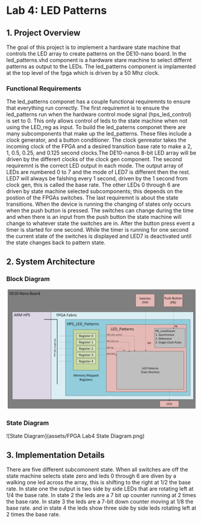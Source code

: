 # Lab 4: LED Patterns

## 1. Project Overview

The goal of this project is to implement a hardware state machine that controls the LED array to create patterns on the DE10-nano board. In the led_patterns.vhd component is a hardware stare machine to select differnt patterns as output to the LEDs. The led_patterns component is implamented at the top level of the fpga which is driven by a 50 Mhz clock. 

### Functional Requirements
The led_patterns componet has a couple functional requiremnts to ensure that everything run correctly. The first requiremnt is to ensure the led_patterns run when the hardware control mode signal (hps_led_control) is set to 0. This only allows control of leds to the state machine when not using the LED_reg as input. 
To build the led_paterns componet there are many subcomponents that make up the led_patterns. These files include a clock generator, and a button conditioner. The clock genreator takes the incoming clock of the FPGA and a desired transition base rate to make a 2, 1, 0.5, 0.25, and 0.125 second clocks.The DE10-nanos 8-bit LED array will be driven by the differert clocks of the clock gen component. 
The second requiremnt is the correct LED output in each mode. The output array of LEDs are numbered 0 to 7 and the mode of LED7 is different then the rest. LED7 will always be falshing every 1 second, driven by the 1 second from clock gen, this is called the base rate. The other LEDs 0 through 6 are driven by state machine selected subcomponents; this depends on the postion of the FPGAs switches. 
The last requiremnt is about the state transitions. When the device is running the changing of states only occurs when the push button is pressed. The switches can change during the time and when there is an input from the push button the state machine will change to whatever state the switches are in. After the button press event a timer is started for one second. While the timer is running for one second the current state of the switches is displayed and LED7 is deactivated until the state changes back to pattern state.  

## 2. System Architecture
### Block Diagram
![Block Diagram](assets/Lab4_Block_Diagram.png)

### State Diagram
![State Diagram](assets/FPGA Lab4 State Diagram.png)

## 3. Implementation Details
There are five different subcomonent state. When all switches are off the state machine selects state zero and leds 0 through 6 are diven by a walking one led across the array, this is shifting to the right at 1/2 the base rate. In state one the output is two side by side LEDs that are rotating left at 1/4 the base rate. In state 2 the leds are a 7 bit up counter running at 2 times the base rate. In state 3 the leds are a 7-bit down counter moving at 1/8 the base rate. and in state 4 the leds show three side by side leds rotating left at 2 times the base rate. 


